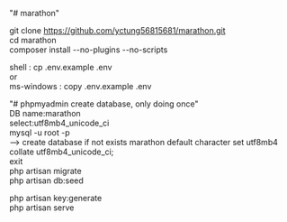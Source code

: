 "# marathon"

git clone https://github.com/yctung56815681/marathon.git<br/>
cd marathon<br/>
composer install --no-plugins --no-scripts<br/>

shell : cp .env.example .env<br/>
or<br/>
ms-windows : copy .env.example .env<br/>

"# phpmyadmin create database, only doing once"<br/>
DB name:marathon<br/>
select:utf8mb4_unicode_ci<br/>
mysql -u root -p<br/>
--> create database if not exists marathon default character set utf8mb4 collate utf8mb4_unicode_ci;<br/>
    exit<br/>
php artisan migrate<br/>
php artisan db:seed<br/>

php artisan key:generate<br/>
php artisan serve<br/>
